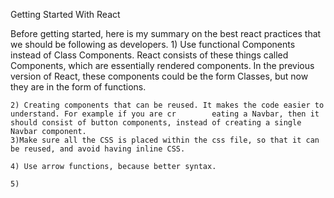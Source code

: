 Getting Started With React

Before getting started, here is my summary on the best react practices that we should be following as developers.
	1) Use functional Components instead of Class Components.
	React consists of these things called Components, which are essentially rendered components. In the previous 	    version of React, these components could be the form Classes, but now they are in the form of functions. 

	2) Creating components that can be reused. It makes the code easier to understand. For example if you are cr        eating a Navbar, then it should consist of button components, instead of creating a single Navbar component. 
	3)Make sure all the CSS is placed within the css file, so that it can be reused, and avoid having inline CSS.
	
	4) Use arrow functions, because better syntax.

	5)

